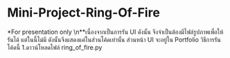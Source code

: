 # Mini-Project-Ring-Of-Fire
*For presentation only \n**เนื่องจากเป็นการรัน UI ดังนั้น จึงจำเป็นต้องมีไฟล์รูปภาพเพื่อให้รันได้ แต่ในนี้ไม่มี ดังนั้นจึงแสดงแค่ในส่วนโค้ดเท่านั้น ส่วนหน้า UI จะอยู่ใน Portfolio
วิธีการรันโค้ดนี้
1.ดาวน์โหลดไฟล์ ring_of_fire.py 
